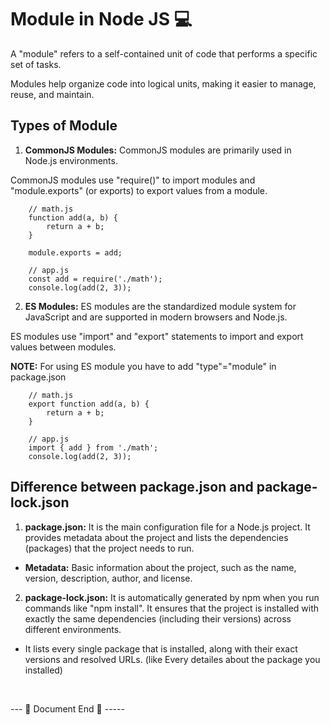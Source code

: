 # Module in Node JS 💻

A "module" refers to a self-contained unit of code that performs a specific set of tasks. 

Modules help organize code into logical units, making it easier to manage, reuse, and maintain. 


## Types of Module

1. **CommonJS Modules:** CommonJS modules are primarily used in Node.js environments.

CommonJS modules use "require()" to import modules and "module.exports" (or exports) to export values from a module.

```
    // math.js
    function add(a, b) {
        return a + b;
    }

    module.exports = add;
```
```
    // app.js
    const add = require('./math');
    console.log(add(2, 3)); 
```

2. **ES Modules:** ES modules are the standardized module system for JavaScript and are supported in modern browsers and Node.js.

ES modules use "import" and "export" statements to import and export values between modules.

**NOTE:** For using ES module you have to add "type"="module" in package.json

```
    // math.js
    export function add(a, b) {
        return a + b;
    }
```
```
    // app.js
    import { add } from './math';
    console.log(add(2, 3));
```


## Difference between package.json and package-lock.json

1. **package.json:** It is the main configuration file for a Node.js project. It provides metadata about the project and lists the dependencies (packages) that the project needs to run.


- **Metadata:** Basic information about the project, such as the name, version, description, author, and license.


2. **package-lock.json:** It is automatically generated by npm when you run commands like "npm install". It ensures that the project is installed with exactly the same dependencies (including their versions) across different environments.

- It lists every single package that is installed, along with their exact versions and resolved URLs. (like Every detailes about the package you installed)






<br>

--- 📄 Document End 🎉 -----